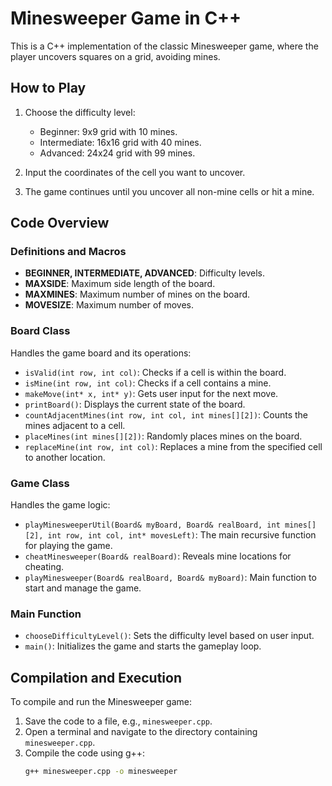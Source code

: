 # Minesweeper Game in C++

This is a C++ implementation of the classic Minesweeper game, where the player uncovers squares on a grid, avoiding mines.

## How to Play

1. Choose the difficulty level:
   - Beginner: 9x9 grid with 10 mines.
   - Intermediate: 16x16 grid with 40 mines.
   - Advanced: 24x24 grid with 99 mines.

2. Input the coordinates of the cell you want to uncover.

3. The game continues until you uncover all non-mine cells or hit a mine.

## Code Overview

### Definitions and Macros

- **BEGINNER, INTERMEDIATE, ADVANCED**: Difficulty levels.
- **MAXSIDE**: Maximum side length of the board.
- **MAXMINES**: Maximum number of mines on the board.
- **MOVESIZE**: Maximum number of moves.

### Board Class

Handles the game board and its operations:

- `isValid(int row, int col)`: Checks if a cell is within the board.
- `isMine(int row, int col)`: Checks if a cell contains a mine.
- `makeMove(int* x, int* y)`: Gets user input for the next move.
- `printBoard()`: Displays the current state of the board.
- `countAdjacentMines(int row, int col, int mines[][2])`: Counts the mines adjacent to a cell.
- `placeMines(int mines[][2])`: Randomly places mines on the board.
- `replaceMine(int row, int col)`: Replaces a mine from the specified cell to another location.

### Game Class

Handles the game logic:

- `playMinesweeperUtil(Board& myBoard, Board& realBoard, int mines[][2], int row, int col, int* movesLeft)`: The main recursive function for playing the game.
- `cheatMinesweeper(Board& realBoard)`: Reveals mine locations for cheating.
- `playMinesweeper(Board& realBoard, Board& myBoard)`: Main function to start and manage the game.

### Main Function

- `chooseDifficultyLevel()`: Sets the difficulty level based on user input.
- `main()`: Initializes the game and starts the gameplay loop.

## Compilation and Execution

To compile and run the Minesweeper game:

1. Save the code to a file, e.g., `minesweeper.cpp`.
2. Open a terminal and navigate to the directory containing `minesweeper.cpp`.
3. Compile the code using g++:
   ```sh
   g++ minesweeper.cpp -o minesweeper
